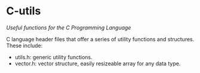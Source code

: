 



# C-utils

*Useful functions for the C Programming Language*

C language header files that offer a series of utility functions
and structures. These include:
* utils.h: generic utility functions.
* vector.h: vector structure, easily resizeable array for any data type.
